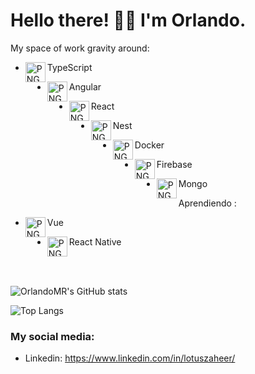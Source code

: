 # Hello there! 👋🏼 I'm Orlando.

My space of work gravity around:

- <img  align="left"  alt="PNG"  src="https://cdn.icon-icons.com/icons2/2107/PNG/512/file_type_typescript_official_icon_130107.png"  width="32"/>TypeScript

- <img  align="left"  alt="PNG"  src="https://cdn.icon-icons.com/icons2/2107/PNG/512/file_type_angular_icon_130754.png"  width="32"/>Angular
  
- <img  align="left"  alt="PNG"  src="https://cdn.icon-icons.com/icons2/2415/PNG/512/react_original_logo_icon_146374.png" width="32"/>React
  
- <img  align="left"  alt="PNG"  src="https://cdn.icon-icons.com/icons2/2107/PNG/512/file_type_nest_middleware_ts_icon_130362.png" width="32"/>Nest
  
- <img  align="left"  alt="PNG"  src="https://cdn.icon-icons.com/icons2/2415/PNG/512/docker_original_wordmark_logo_icon_146557.png" width="32"/>Docker
  
- <img  align="left"  alt="PNG"  src="https://cdn.icon-icons.com/icons2/691/PNG/512/google_firebase_icon-icons.com_61475.png" width="32"/>Firebase

- <img  align="left"  alt="PNG"  src="https://cdn.icon-icons.com/icons2/2107/PNG/512/file_type_mongo_icon_130383.png" width="32"/>Mongo
  
Aprendiendo :

- <img  align="left"  alt="PNG"  src="https://cdn.icon-icons.com/icons2/2107/PNG/512/file_type_vue_icon_130078.png" width="32"/>Vue

- <img  align="left"  alt="PNG"  src="https://cdn.icon-icons.com/icons2/2415/PNG/512/react_original_logo_icon_146374.png" width="32"/>React Native
  
<br>
<br>

![OrlandoMR's GitHub stats](https://github-readme-stats.vercel.app/api?username=OrlandoMR&show_icons=true&theme=gotham)

![Top Langs](https://github-readme-stats.vercel.app/api/top-langs/?username=OrlandoMR&layout=compact&show_icons=true&theme=gotham)

### My social media:

- Linkedin: https://www.linkedin.com/in/lotuszaheer/
